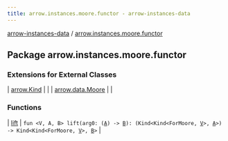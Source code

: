 ```yaml
---
title: arrow.instances.moore.functor - arrow-instances-data
---
```


[arrow-instances-data](../index.html) / [arrow.instances.moore.functor](./index.html)

## Package arrow.instances.moore.functor

### Extensions for External Classes

| [arrow.Kind](arrow.-kind/index.html) |  |
| [arrow.data.Moore](arrow.data.-moore/index.html) |  |

### Functions

| [lift](lift.html) | `fun <V, A, B> lift(arg0: (`[`A`](lift.html#A)`) -> `[`B`](lift.html#B)`): (Kind<Kind<ForMoore, `[`V`](lift.html#V)`>, `[`A`](lift.html#A)`>) -> Kind<Kind<ForMoore, `[`V`](lift.html#V)`>, `[`B`](lift.html#B)`>` |

